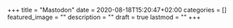 +++
title =  "Mastodon"
date = 2020-08-18T15:20:47+02:00
categories = []
featured_image = ""
description = ""
draft = true
lastmod = ""
+++

<!--more-->